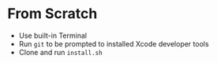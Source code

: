 # From Scratch

- Use built-in Terminal
- Run `git` to be prompted to installed Xcode developer tools
- Clone and run `install.sh`
